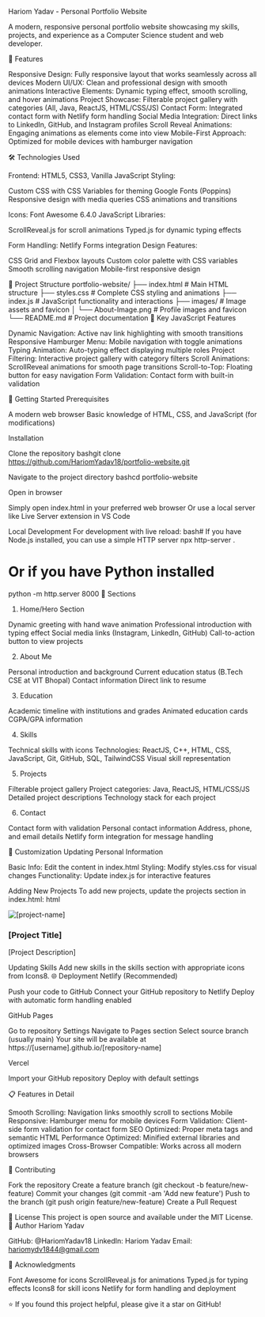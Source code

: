 Hariom Yadav - Personal Portfolio Website

A modern, responsive personal portfolio website showcasing my skills, projects, and experience as a Computer Science student and web developer.

🌟 Features

Responsive Design: Fully responsive layout that works seamlessly across all devices
Modern UI/UX: Clean and professional design with smooth animations
Interactive Elements: Dynamic typing effect, smooth scrolling, and hover animations
Project Showcase: Filterable project gallery with categories (All, Java, ReactJS, HTML/CSS/JS)
Contact Form: Integrated contact form with Netlify form handling
Social Media Integration: Direct links to LinkedIn, GitHub, and Instagram profiles
Scroll Reveal Animations: Engaging animations as elements come into view
Mobile-First Approach: Optimized for mobile devices with hamburger navigation

🛠️ Technologies Used

Frontend: HTML5, CSS3, Vanilla JavaScript
Styling:

Custom CSS with CSS Variables for theming
Google Fonts (Poppins)
Responsive design with media queries
CSS animations and transitions


Icons: Font Awesome 6.4.0
JavaScript Libraries:

ScrollReveal.js for scroll animations
Typed.js for dynamic typing effects


Form Handling: Netlify Forms integration
Design Features:

CSS Grid and Flexbox layouts
Custom color palette with CSS variables
Smooth scrolling navigation
Mobile-first responsive design



📂 Project Structure
portfolio-website/
├── index.html          # Main HTML structure
├── styles.css          # Complete CSS styling and animations
├── index.js            # JavaScript functionality and interactions
├── images/             # Image assets and favicon
│   └── About-Image.png # Profile images and favicon
└── README.md           # Project documentation
🎯 Key JavaScript Features

Dynamic Navigation: Active nav link highlighting with smooth transitions
Responsive Hamburger Menu: Mobile navigation with toggle animations
Typing Animation: Auto-typing effect displaying multiple roles
Project Filtering: Interactive project gallery with category filters
Scroll Animations: ScrollReveal animations for smooth page transitions
Scroll-to-Top: Floating button for easy navigation
Form Validation: Contact form with built-in validation

🚀 Getting Started
Prerequisites

A modern web browser
Basic knowledge of HTML, CSS, and JavaScript (for modifications)

Installation

Clone the repository
bashgit clone https://github.com/HariomYadav18/portfolio-website.git

Navigate to the project directory
bashcd portfolio-website

Open in browser

Simply open index.html in your preferred web browser
Or use a local server like Live Server extension in VS Code



Local Development
For development with live reload:
bash# If you have Node.js installed, you can use a simple HTTP server
npx http-server .

# Or if you have Python installed
python -m http.server 8000
📱 Sections
1. Home/Hero Section

Dynamic greeting with hand wave animation
Professional introduction with typing effect
Social media links (Instagram, LinkedIn, GitHub)
Call-to-action button to view projects

2. About Me

Personal introduction and background
Current education status (B.Tech CSE at VIT Bhopal)
Contact information
Direct link to resume

3. Education

Academic timeline with institutions and grades
Animated education cards
CGPA/GPA information

4. Skills

Technical skills with icons
Technologies: ReactJS, C++, HTML, CSS, JavaScript, Git, GitHub, SQL, TailwindCSS
Visual skill representation

5. Projects

Filterable project gallery
Project categories: Java, ReactJS, HTML/CSS/JS
Detailed project descriptions
Technology stack for each project

6. Contact

Contact form with validation
Personal contact information
Address, phone, and email details
Netlify form integration for message handling

🎨 Customization
Updating Personal Information

Basic Info: Edit the content in index.html
Styling: Modify styles.css for visual changes
Functionality: Update index.js for interactive features

Adding New Projects
To add new projects, update the projects section in index.html:
html<div class="project-box [category]" data-project="[category]">
    <div class="image-box">
        <img src="[image-url]" alt="[project-name]">
    </div>
    <div class="box-content">
        <h3 class="title">[Project Title]</h3>
        <p class="description">[Project Description]</p>
        <div class="buttons">
            <!-- Add your project links here -->
        </div>
    </div>
</div>
Updating Skills
Add new skills in the skills section with appropriate icons from Icons8.
🌐 Deployment
Netlify (Recommended)

Push your code to GitHub
Connect your GitHub repository to Netlify
Deploy with automatic form handling enabled

GitHub Pages

Go to repository Settings
Navigate to Pages section
Select source branch (usually main)
Your site will be available at https://[username].github.io/[repository-name]

Vercel

Import your GitHub repository
Deploy with default settings

📋 Features in Detail

Smooth Scrolling: Navigation links smoothly scroll to sections
Mobile Responsive: Hamburger menu for mobile devices
Form Validation: Client-side form validation for contact form
SEO Optimized: Proper meta tags and semantic HTML
Performance Optimized: Minified external libraries and optimized images
Cross-Browser Compatible: Works across all modern browsers

🤝 Contributing

Fork the repository
Create a feature branch (git checkout -b feature/new-feature)
Commit your changes (git commit -am 'Add new feature')
Push to the branch (git push origin feature/new-feature)
Create a Pull Request

📄 License
This project is open source and available under the MIT License.
👤 Author
Hariom Yadav

GitHub: @HariomYadav18
LinkedIn: Hariom Yadav
Email: hariomydv1844@gmail.com

🙏 Acknowledgments

Font Awesome for icons
ScrollReveal.js for animations
Typed.js for typing effects
Icons8 for skill icons
Netlify for form handling and deployment


⭐ If you found this project helpful, please give it a star on GitHub!
